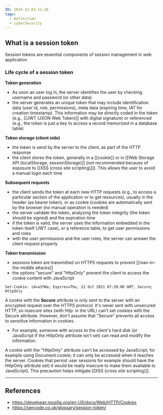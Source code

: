 ```yaml
---
ID: 2024-12-03-11:26
tags:
  - definition
  - cyberSecurity
---
```

## What is a session token

Session tokens are essential components of session management in web application

### Life cycle of a session token

**Token generation**
- As soon an user log in, the server identifies the user by checking username and password (or other data)
- the server generates an unique token that may include identification data (user id, role, permissions), meta data (expiring time, IAT for creation timestamp). This information may be directly coded in the token (e.g., [[JWT (JSON Web Token)]] with digital signature) or referenced (e.g., the token is just a key to access a record memorized in a database table)

**Token storage (client side)**
- the token is send by the server to the client, as part of the HTTP response
- the client stores the token, generally in a [[cookie]] or in [[Web Storage API (localStorage, sessionStorage)]] (not recommended because of exposure to [[XSS (cross site scripting)]]). This allows the user to avoid a manual login each time

**Subsequent requests**
- the client sends the token at each new HTTP requests (e.g., to access a particular section of the application or to get resources), usually in the header (as bearer token), or as cookie (cookies are automatically sent by the browser (no manual operation is needed)
- the server validate the token, analyzing the token integrity (the token should be signed) and the expiration time
- if the token is valid, the server uses the information embedded in the token itself (JWT case), or a reference table, to get user permissions and roles
- with the user permissions and the user roles, the server can answer the client request properly

**Token transmission**
- sessions token are transmitted on HTTPS requests to prevent [[man-in-the-middle attacks]]
- the options "secure" and "HttpOnly" prevent the client to access the cookie content with JavaScript

```
Set-Cookie: id=a3fWa; Expires=Thu, 21 Oct 2021 07:28:00 GMT; Secure; HttpOnly
```

A cookie with the **Secure** attribute is only sent to the server with an encrypted request over the HTTPS protocol. It's never sent with unsecured HTTP, so insecure sites (with http: in the URL) can't set cookies with the Secure attribute. However, don't assume that "Secure" prevents all access to sensitive information in cookies.
- For example, someone with access to the client's hard disk (or JavaScript if the HttpOnly attribute isn't set) can read and modify the information.

A cookie with the "HttpOnly" attribute can't be accessed by JavaScript, for example using Document.cookie; it can only be accessed when it reaches the server. Cookies that persist user sessions for example should have the HttpOnly attribute set) it would be really insecure to make them available to JavaScript). This precaution helps mitigate [[XSS (cross site scripting)]].

---
## References
- https://developer.mozilla.org/en-US/docs/Web/HTTP/Cookies
- https://sencode.co.uk/glossary/session-token/